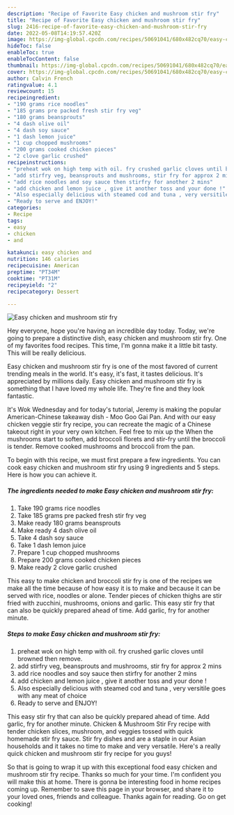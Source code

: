 ```yaml
---
description: "Recipe of Favorite Easy chicken and mushroom stir fry"
title: "Recipe of Favorite Easy chicken and mushroom stir fry"
slug: 2416-recipe-of-favorite-easy-chicken-and-mushroom-stir-fry
date: 2022-05-08T14:19:57.420Z
image: https://img-global.cpcdn.com/recipes/50691041/680x482cq70/easy-chicken-and-mushroom-stir-fry-recipe-main-photo.jpg
hideToc: false
enableToc: true
enableTocContent: false
thumbnail: https://img-global.cpcdn.com/recipes/50691041/680x482cq70/easy-chicken-and-mushroom-stir-fry-recipe-main-photo.jpg
cover: https://img-global.cpcdn.com/recipes/50691041/680x482cq70/easy-chicken-and-mushroom-stir-fry-recipe-main-photo.jpg
author: Calvin French
ratingvalue: 4.1
reviewcount: 15
recipeingredient:
- "190 grams rice noodles"
- "185 grams pre packed fresh stir fry veg"
- "180 grams beansprouts"
- "4 dash olive oil"
- "4 dash soy sauce"
- "1 dash lemon juice"
- "1 cup chopped mushrooms"
- "200 grams cooked chicken pieces"
- "2 clove garlic crushed"
recipeinstructions:
- "preheat wok on high temp with oil. fry crushed garlic cloves until browned then remove."
- "add stirfry veg, beansprouts and mushrooms, stir fry for approx 2 mins"
- "add rice noodles and soy sauce then stirfry for another 2 mins"
- "add chicken and lemon juice , give it another toss and your done !"
- "Also especially delicious with steamed cod and tuna , very versitile goes with any meat of choice"
- "Ready to serve and ENJOY!"
categories:
- Recipe
tags:
- easy
- chicken
- and

katakunci: easy chicken and 
nutrition: 146 calories
recipecuisine: American
preptime: "PT34M"
cooktime: "PT31M"
recipeyield: "2"
recipecategory: Dessert

---
```



![Easy chicken and mushroom stir fry](https://img-global.cpcdn.com/recipes/50691041/680x482cq70/easy-chicken-and-mushroom-stir-fry-recipe-main-photo.jpg)

Hey everyone, hope you're having an incredible day today. Today, we're going to prepare a distinctive dish, easy chicken and mushroom stir fry. One of my favorites food recipes. This time, I'm gonna make it a little bit tasty. This will be really delicious.

Easy chicken and mushroom stir fry is one of the most favored of current trending meals in the world. It's easy, it's fast, it tastes delicious. It's appreciated by millions daily. Easy chicken and mushroom stir fry is something that I have loved my whole life. They're fine and they look fantastic.

It&#39;s Wok Wednesday and for today&#39;s tutorial, Jeremy is making the popular American-Chinese takeaway dish - Moo Goo Gai Pan. And with our easy chicken veggie stir fry recipe, you can recreate the magic of a Chinese takeout right in your very own kitchen. Feel free to mix up the When the mushrooms start to soften, add broccoli florets and stir-fry until the broccoli is tender. Remove cooked mushrooms and broccoli from the pan.


To begin with this recipe, we must first prepare a few ingredients. You can cook easy chicken and mushroom stir fry using 9 ingredients and 5 steps. Here is how you can achieve it.

<!--inarticleads1-->

##### The ingredients needed to make Easy chicken and mushroom stir fry:

1. Take 190 grams rice noodles
1. Take 185 grams pre packed fresh stir fry veg
1. Make ready 180 grams beansprouts
1. Make ready 4 dash olive oil
1. Take 4 dash soy sauce
1. Take 1 dash lemon juice
1. Prepare 1 cup chopped mushrooms
1. Prepare 200 grams cooked chicken pieces
1. Make ready 2 clove garlic crushed


This easy to make chicken and broccoli stir fry is one of the recipes we make all the time because of how easy it is to make and because it can be served with rice, noodles or alone. Tender pieces of chicken thighs are stir fried with zucchini, mushrooms, onions and garlic. This easy stir fry that can also be quickly prepared ahead of time. Add garlic, fry for another minute. 

<!--inarticleads2-->

##### Steps to make Easy chicken and mushroom stir fry:

1. preheat wok on high temp with oil. fry crushed garlic cloves until browned then remove.
1. add stirfry veg, beansprouts and mushrooms, stir fry for approx 2 mins
1. add rice noodles and soy sauce then stirfry for another 2 mins
1. add chicken and lemon juice , give it another toss and your done !
1. Also especially delicious with steamed cod and tuna , very versitile goes with any meat of choice
1. Ready to serve and ENJOY!

This easy stir fry that can also be quickly prepared ahead of time. Add garlic, fry for another minute. Chicken & Mushroom Stir Fry recipe with tender chicken slices, mushroom, and veggies tossed with quick homemade stir fry sauce. Stir fry dishes and are a staple in our Asian households and it takes no time to make and very versatile. Here&#39;s a really quick chicken and mushroom stir fry recipe for you guys! 

So that is going to wrap it up with this exceptional food easy chicken and mushroom stir fry recipe. Thanks so much for your time. I'm confident you will make this at home. There is gonna be interesting food in home recipes coming up. Remember to save this page in your browser, and share it to your loved ones, friends and colleague. Thanks again for reading. Go on get cooking!

